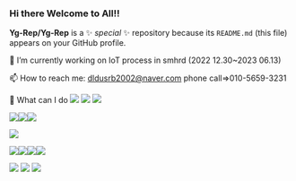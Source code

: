 ### Hi there Welcome to All!! 


**Yg-Rep/Yg-Rep** is a ✨ _special_ ✨ repository because its `README.md` (this file) appears on your GitHub profile.

🔭 I’m currently working on IoT process in smhrd (2022 12.30~2023 06.13) 


📫 How to reach me: dldusrb2002@naver.com  phone call=>010-5659-3231 

:eyes:
What can I do
<img src="https://img.shields.io/badge/java-007396?style=for-the-badge&logo=java&logoColor=white"> <img src="https://img.shields.io/badge/python-3776AB?style=for-the-badge&logo=python&logoColor=white">
<img src="https://img.shields.io/badge/javascript-F7DF1E?style=for-the-badge&logo=javascript&logoColor=black">


<img src="https://img.shields.io/badge/html5-E34F26?style=for-the-badge&logo=html5&logoColor=white"><img src="https://img.shields.io/badge/css-1572B6?style=for-the-badge&logo=css3&logoColor=white"><img src="https://img.shields.io/badge/jquery-0769AD?style=for-the-badge&logo=jquery&logoColor=white">





<img src="https://img.shields.io/badge/mysql-4479A1?style=for-the-badge&logo=mysql&logoColor=white">




<img src="https://img.shields.io/badge/apache tomcat-F8DC75?style=for-the-badge&logo=apachetomcat&logoColor=white"><img src="https://img.shields.io/badge/bootstrap-7952B3?style=for-the-badge&logo=bootstrap&logoColor=white"><img src="https://img.shields.io/badge/spring-6DB33F?style=for-the-badge&logo=spring&logoColor=white"><img src="https://img.shields.io/badge/springboot-6DB33F?style=for-the-badge&logo=springboot&logoColor=white">




<img src="https://img.shields.io/badge/github-181717?style=for-the-badge&logo=github&logoColor=white">

<img src="https://img.shields.io/badge/arduino-00979D?style=for-the-badge&logo=arduino&logoColor=white">
<img src="https://img.shields.io/badge/rasberrypi-A22846?style=for-the-badge&logo=rasberrypi&logoColor=white">






<!--
Here are some ideas to get you started:

🔭 I’m currently working on IoT process in smhrd (2022 12.30~2023 06.13)

🌱 I’m currently learning Java / Java Script / Python / jsp /html css / oracle DB / Git / arduino 

👯 I’m looking to collaborate on ...
🤔 I’m looking for help with c c++
- 💬 Ask me about ...
 📫 How to reach me: dldusrb2002@naver.com  phone call=>010-5659-3231
- 😄 Pronouns: ...
- ⚡ Fun fact: ...
-->
